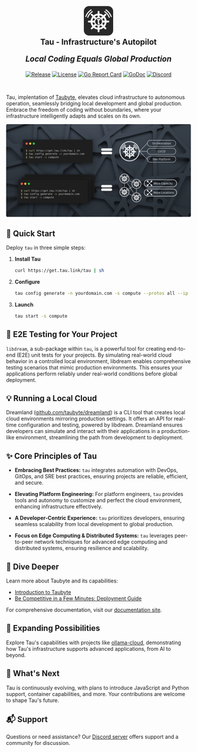 <h2 align="center">
  <a href="https://taubyte.com" target="_blank" rel="noopener noreferrer">
    <picture>
      <source media="(prefers-color-scheme: dark)" srcset="images/tau-logo-box-v2.png">
      <img width="80" src="images/tau-logo-box-v2.png" alt="Tau">
    </picture>
  </a>
  <br />
  Tau - Infrastructure's Autopilot
  
  ***Local Coding Equals Global Production***
</h2>
<div align="center">

[![Release](https://img.shields.io/github/release/taubyte/tau.svg)](https://github.com/taubyte/tau/releases)
[![License](https://img.shields.io/github/license/taubyte/tau)](LICENSE)
[![Go Report Card](https://goreportcard.com/badge/taubyte/tau)](https://goreportcard.com/report/taubyte/tau)
[![GoDoc](https://godoc.org/github.com/taubyte/tau?status.svg)](https://pkg.go.dev/github.com/taubyte/tau)
[![Discord](https://img.shields.io/discord/973677117722202152?color=%235865f2&label=discord)](https://discord.gg/wM8mdskh)

</div>

<br />



Tau, implentation of [Taubyte](https://github.com/taubyte), elevates cloud infrastructure to autonomous operation, seamlessly bridging local development and global production. Embrace the freedom of coding without boundaries, where your infrastructure intelligently adapts and scales on its own.

![](images/graphic.png)

## 🚀 Quick Start
Deploy `tau` in three simple steps:

1. **Install Tau**
   ```sh
   curl https://get.tau.link/tau | sh
   ```

2. **Configure**
   ```sh
   tau config generate -n yourdomain.com -s compute --protos all --ip your_public_ip
   ```

3. **Launch**
   ```sh
   tau start -s compute
   ```

## 🧪 E2E Testing for Your Project

`libdream`, a sub-package within `tau`, is a powerful tool for creating end-to-end (E2E) unit tests for your projects. By simulating real-world cloud behavior in a controlled local environment, libdream enables comprehensive testing scenarios that mimic production environments. This ensures your applications perform reliably under real-world conditions before global deployment.

## 💡 Running a Local Cloud

Dreamland ([github.com/taubyte/dreamland](https://github.com/taubyte/dreamland)) is a CLI tool that creates local cloud environments mirroring production settings. It offers an API for real-time configuration and testing, powered by libdream. Dreamland ensures developers can simulate and interact with their applications in a production-like environment, streamlining the path from development to deployment.

## ✨ Core Principles of Tau

- **Embracing Best Practices:** `tau` integrates automation with DevOps, GitOps, and SRE best practices, ensuring projects are reliable, efficient, and secure.

- **Elevating Platform Engineering:** For platform engineers, `tau` provides tools and autonomy to customize and perfect the cloud environment, enhancing infrastructure effectively.

- **A Developer-Centric Experience:** `tau` prioritizes developers, ensuring seamless scalability from local development to global production.

- **Focus on Edge Computing & Distributed Systems:** `tau` leverages peer-to-peer network techniques for advanced edge computing and distributed systems, ensuring resilience and scalability.

## 📖 Dive Deeper

Learn more about Taubyte and its capabilities:
- [Introduction to Taubyte](https://taubyte.com/blog/introduction-to-taubyte/)
- [Be Competitive in a Few Minutes: Deployment Guide](https://taubyte.com/blog/be-competitive-in-few-minutes/)

For comprehensive documentation, visit our [documentation site](https://tau.how).

## 🌌 Expanding Possibilities

Explore Tau's capabilities with projects like [ollama-cloud](https://github.com/ollama-cloud), demonstrating how Tau's infrastructure supports advanced applications, from AI to beyond.

## 🔮 What's Next

Tau is continuously evolving, with plans to introduce JavaScript and Python support, container capabilities, and more. Your contributions are welcome to shape Tau's future.

## 📬 Support

Questions or need assistance? Our [Discord server](https://discord.gg/wM8mdskh) offers support and a community for discussion.